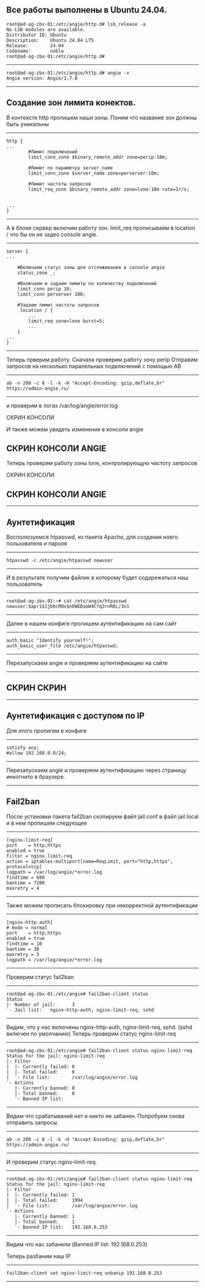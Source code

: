 Все работы выполнены в Ubuntu 24.04.
-----------------------------------------------------------------------------
```
root@ad-ag-zbx-01:/etc/angie/http.d# lsb_release -a
No LSB modules are available.
Distributor ID: Ubuntu
Description:    Ubuntu 24.04 LTS
Release:        24.04
Codename:       noble
root@ad-ag-zbx-01:/etc/angie/http.d#
```
-----------------------------------------------------------------------------
```
root@ad-ag-zbx-01:/etc/angie/http.d# angie -v
Angie version: Angie/1.7.0
```
-----------------------------------------------------------------------------
Создание зон лимита конектов. 
-----------------------------------------------------------------------------

В контексте http пропишем наши зоны. Поним что название зон должны быть уникальны 

-------------------------------------------------
```
http {
...
        #Лимит подключений
        limit_conn_zone $binary_remote_addr zone=perip:10m;
		
        #Лимит по параметру server_name
        limit_conn_zone $server_name zone=perserver:10m;
		
        #Лимит частоты запросов
        limit_req_zone $binary_remote_addr zone=lone:10m rate=1r/s;


...
}
```
-------------------------------------------------

А в блоке сервер включим работу зон. limit_req прописываем в location / что бы он не задео console angie.  

-------------------------------------------------
```
server {
...

    #Включаем статус зоны для отслеживания в console angie
    status_zone _;
	
    #Включаем и задаем лимиты по количеству подключений
    limit_conn perip 10;
    limit_conn perserver 100;
	
    #Задаем лимит частоты запросов
	 location / {
		...
        limit_req zone=lone burst=5;
		...
	}
...
}
```
-------------------------------------------------

Теперь прверим работу. Сначала проверим работу зону perip
Отправим запросов на несколько паралельных подключений с помощью AB

-------------------------------------------------
```
ab -n 200 -c 8 -l -k -H "Accept-Encoding: gzip,deflate,br" https://admin-angie.ru/
```
-------------------------------------------------

и проверим в логах /var/log/angie/error.log

СКРИН КОНСОЛИ

И также можем увидеть изменения в консоли angie

СКРИН КОНСОЛИ ANGIE
-------------------------------------------------
Теперь проверим работу зоны lone, контролирующую частоту запросов 

СКРИН КОНСОЛИ


СКРИН КОНСОЛИ ANGIE
-------------------------------------------------
-----------------------------------------------------------------------------
Аунтетификация
-----------------------------------------------------------------------------

Восполюзуемся htpasswd, из пакета Apache, для создания новго пользователя и пароля

-------------------------------------------------
```
htpasswd -c /etc/angie/htpasswd newuser
```
-------------------------------------------------

И в результате получим файлик в которому будет содарежаться наш пользователь 

-------------------------------------------------
```
root@ad-ag-zbx-01:~# cat /etc/angie/htpasswd
newuser:$apr1$1jb6cM0x$n6WEDaoW4CYq3rnRKL/3n1
```
-------------------------------------------------

Далее в нашем конфиге пропишем аутентификацию на сам сайт

-------------------------------------------------
```
auth_basic "Identify yourself!";
auth_basic_user_file /etc/angie/htpasswd;
```
-------------------------------------------------

Перезапускаем angie и проверяем аутентификацию на сайте 

-------------------------------------------------
СКРИН
СКРИН
-------------------------------------------------
-----------------------------------------------------------------------------
Аунтетификация с доступом по IP
-----------------------------------------------------------------------------

Для этого пропигем в конфиге 

-------------------------------------------------
```
satisfy any;
#allow 192.168.0.0/24;
```
-------------------------------------------------

Перезапускаем angie и проверяем аутентификацию через страницу инкогнито в браузере. 

-----------------------------------------------------------------------------
Fail2ban
-----------------------------------------------------------------------------

После установки пакета fail2ban скопируем файл jail.conf в файл jail.local и в нем пропишем следующее 

-------------------------------------------------
```
[nginx-limit-req]
port    = http,https  
enabled = true
filter = nginx-limit-req
action = iptables-multiport[name=ReqLimit, port="http,https", protocol=tcp]
logpath = /var/log/angie/*error.log
findtime = 600
bantime = 7200
maxretry = 4
```
-------------------------------------------------

Также можем прописать блокировку при некорректной аутентификации

-------------------------------------------------
```
[nginx-http-auth]
# mode = normal
port    = http,https
enabled = true
findtime = 10
bantime = 30
maxretry = 3
logpath = /var/log/angie/*error.log

```
-------------------------------------------------

Проверим статус fail2ban

-------------------------------------------------
```
root@ad-ag-zbx-01:/etc/angie# fail2ban-client status
Status
|- Number of jail:      3
`- Jail list:   nginx-http-auth, nginx-limit-req, sshd
```
-------------------------------------------------

Видим, что у нас включены nginx-http-auth, nginx-limit-req, sshd. (sshd включен по умолчанию)
Теперь проверим статус nginx-limit-req

-------------------------------------------------
```
root@ad-ag-zbx-01:/etc/angie# fail2ban-client status nginx-limit-req
Status for the jail: nginx-limit-req
|- Filter
|  |- Currently failed: 0
|  |- Total failed:     0
|  `- File list:        /var/log/angie/error.log
`- Actions
   |- Currently banned: 0
   |- Total banned:     0
   `- Banned IP list:
```
-------------------------------------------------

Видим что срабатываний нет и никто не забанен. 
Попробуем снова отправить запросы. 

-------------------------------------------------
```
ab -n 200 -c 8 -l -k -H "Accept-Encoding: gzip,deflate,br" https://admin-angie.ru/
```
-------------------------------------------------

И проверим статус nginx-limit-req. 

-------------------------------------------------
```
root@ad-ag-zbx-01:/etc/angie# fail2ban-client status nginx-limit-req
Status for the jail: nginx-limit-req
|- Filter
|  |- Currently failed: 1
|  |- Total failed:     1994
|  `- File list:        /var/log/angie/error.log
`- Actions
   |- Currently banned: 1
   |- Total banned:     1
   `- Banned IP list:   192.168.0.253
```
-------------------------------------------------

Видим что нас забанели (Banned IP list:   192.168.0.253)

Теперь разбаним наш IP 

-------------------------------------------------
```
fail2ban-client set nginx-limit-req unbanip 192.168.0.253
```
-------------------------------------------------
